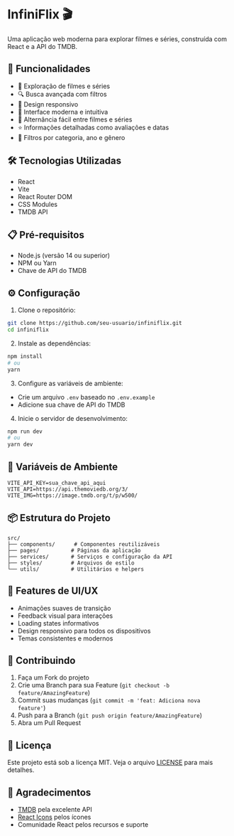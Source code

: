 # InfiniFlix 🎬

Uma aplicação web moderna para explorar filmes e séries, construída com React e a API do TMDB.

## 🚀 Funcionalidades

- 🎥 Exploração de filmes e séries
- 🔍 Busca avançada com filtros
- 📱 Design responsivo
- 🌈 Interface moderna e intuitiva
- 🔄 Alternância fácil entre filmes e séries
- ⭐ Informações detalhadas como avaliações e datas
- 🎯 Filtros por categoria, ano e gênero

## 🛠️ Tecnologias Utilizadas

- React
- Vite
- React Router DOM
- CSS Modules
- TMDB API

## 📋 Pré-requisitos

- Node.js (versão 14 ou superior)
- NPM ou Yarn
- Chave de API do TMDB

## ⚙️ Configuração

1. Clone o repositório:
```bash
git clone https://github.com/seu-usuario/infiniflix.git
cd infiniflix
```

2. Instale as dependências:
```bash
npm install
# ou
yarn
```

3. Configure as variáveis de ambiente:
- Crie um arquivo `.env` baseado no `.env.example`
- Adicione sua chave de API do TMDB

4. Inicie o servidor de desenvolvimento:
```bash
npm run dev
# ou
yarn dev
```

## 🔧 Variáveis de Ambiente

```env
VITE_API_KEY=sua_chave_api_aqui
VITE_API=https://api.themoviedb.org/3/
VITE_IMG=https://image.tmdb.org/t/p/w500/
```

## 📦 Estrutura do Projeto

```
src/
├── components/      # Componentes reutilizáveis
├── pages/          # Páginas da aplicação
├── services/       # Serviços e configuração da API
├── styles/         # Arquivos de estilo
└── utils/          # Utilitários e helpers
```

## 🎨 Features de UI/UX

- Animações suaves de transição
- Feedback visual para interações
- Loading states informativos
- Design responsivo para todos os dispositivos
- Temas consistentes e modernos

## 🤝 Contribuindo

1. Faça um Fork do projeto
2. Crie uma Branch para sua Feature (`git checkout -b feature/AmazingFeature`)
3. Commit suas mudanças (`git commit -m 'feat: Adiciona nova feature'`)
4. Push para a Branch (`git push origin feature/AmazingFeature`)
5. Abra um Pull Request

## 📝 Licença

Este projeto está sob a licença MIT. Veja o arquivo [LICENSE](LICENSE) para mais detalhes.

## 👏 Agradecimentos

- [TMDB](https://www.themoviedb.org/) pela excelente API
- [React Icons](https://react-icons.github.io/react-icons/) pelos ícones
- Comunidade React pelos recursos e suporte
